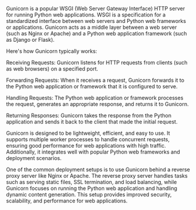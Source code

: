 Gunicorn is a popular WSGI (Web Server Gateway Interface) HTTP server for running Python web applications. WSGI is a specification for a standardized interface between web servers and Python web frameworks or applications. Gunicorn acts as a middle layer between a web server (such as Nginx or Apache) and a Python web application framework (such as Django or Flask).

Here's how Gunicorn typically works:

Receiving Requests: Gunicorn listens for HTTP requests from clients (such as web browsers) on a specified port.

Forwarding Requests: When it receives a request, Gunicorn forwards it to the Python web application or framework that it is configured to serve.

Handling Requests: The Python web application or framework processes the request, generates an appropriate response, and returns it to Gunicorn.

Returning Responses: Gunicorn takes the response from the Python application and sends it back to the client that made the initial request.

Gunicorn is designed to be lightweight, efficient, and easy to use. It supports multiple worker processes to handle concurrent requests, ensuring good performance for web applications with high traffic. Additionally, it integrates well with popular Python web frameworks and deployment scenarios.

One of the common deployment setups is to use Gunicorn behind a reverse proxy server like Nginx or Apache. The reverse proxy server handles tasks such as serving static files, SSL termination, and load balancing, while Gunicorn focuses on running the Python web application and handling dynamic content generation. This setup provides improved security, scalability, and performance for web applications.